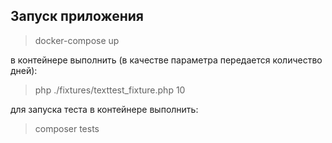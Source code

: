 ## Запуск приложения
>docker-compose up

в контейнере выполнить (в качестве параметра передается количество дней):
> php ./fixtures/texttest_fixture.php 10

для запуска теста в контейнере выполнить:
> composer tests
